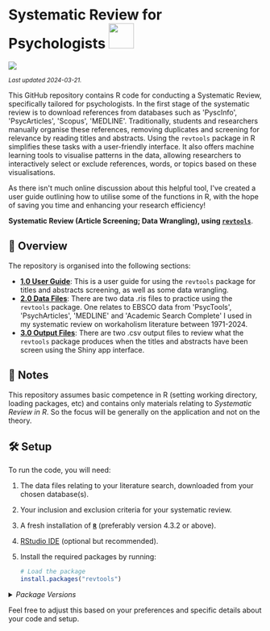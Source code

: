 # Systematic Review for Psychologists <img src="https://media.giphy.com/media/1oGT95WukVFcRO1OFZ/giphy.gif" width="50">

[![](https://img.shields.io/badge/Language-R-blue)](http://cran.r-project.org/)

<sub>*Last updated 2024-03-21.*</sub>

This GitHub repository contains R code for conducting a Systematic Review, specifically tailored for psychologists. In the first stage of the systematic review is to download references from databases such as 'PyscInfo', 'PsycArticles', 'Scopus', 'MEDLINE'. Traditionally, students and researchers manually organise these references, removing duplicates and screening for relevance by reading titles and abstracts. Using the `revtools` package in R simplifies these tasks with a user-friendly interface. It also offers machine learning tools to visualise patterns in the data, allowing researchers to interactively select or exclude references, words, or topics based on these visualisations.

As there isn't much online discussion about this helpful tool, I've created a user guide outlining how to utilise some of the functions in R, with the hope of saving you time and enhancing your research efficiency!

**Systematic Review (Article Screening; Data Wrangling), using [`revtools`](https://cran.r-project.org/web/packages/revtools/index.html)**. 
## :telescope: Overview

The repository is organised into the following sections:

- **[1.0 User Guide](/1.0_User_Guide_Systematic_Review)**: This is a user guide for using the `revtools` package for titles and abstracts screening, as well as some data wrangling.
- **[2.0 Data Files](/2.0_Data_Files)**: There are two data .ris files to practice using the `revtools` package. One relates to EBSCO data from 'PsycTools', 'PsychArticles', 'MEDLINE' and 'Academic Search Complete' I used in my systematic review on workaholism literature between 1971-2024.
- **[3.0 Output Files](3.0_First_Screen_Output_Files)**: There are two .csv output files to review what the `revtools` package produces when the titles and abstracts have been screen using the Shiny app interface.

## :scroll: Notes

This repository assumes basic competence in R (setting working directory, loading packages, etc) and contains only materials relating to *Systematic Review in R*. So the focus will be generally on the application and not on the theory.  

## :hammer_and_wrench: Setup

To run the code, you will need:

1. The data files relating to your literature search, downloaded from your chosen database(s).
2. Your inclusion and exclusion criteria for your systematic review.
3. A fresh installation of [**`R`**](https://cran.r-project.org/) (preferably version 4.3.2 or above).
4. [RStudio IDE](https://www.rstudio.com/products/rstudio/download/) (optional but recommended).
5. Install the required packages by running:

   ```R
   # Load the package
   install.packages("revtools")
   ```

<details>
<summary>
<i>Package Versions</i>
</summary>
   
Run on Windows 11 x64 (build 22621), with R version 4.3.2.

The packages used here:

- `revtools` 0.4.1(*CRAN*)

</details>

Feel free to adjust this based on your preferences and specific details about your code and setup.

